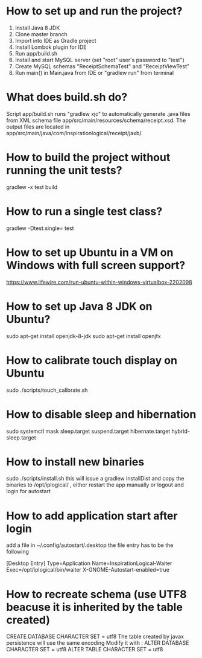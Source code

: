 # How to set up and run the project?
1. Install Java 8 JDK
2. Clone master branch
3. Import into IDE as Gradle project
4. Install Lombok plugin for IDE
5. Run app/build.sh
6. Install and start MySQL server (set "root" user's password to "test")
7. Create MySQL schemas "ReceiptSchemaTest" and "ReceiptViewTest"
8. Run main() in Main.java from IDE or "gradlew run" from terminal

# What does build.sh do?
Script app/build.sh runs "gradlew xjc" to automatically generate .java files from XML schema file app/src/main/resources/schema/receipt.xsd. The output files are located in app/src/main/java/com/inspirationlogical/receipt/jaxb/.

# How to build the project without running the unit tests?
gradlew -x test build

# How to run a single test class?
gradlew -Dtest.single=<TestClassName> test

# How to set up Ubuntu in a VM on Windows with full screen support?
https://www.lifewire.com/run-ubuntu-within-windows-virtualbox-2202098

# How to set up Java 8 JDK on Ubuntu?
sudo apt-get install openjdk-8-jdk
sudo apt-get install openjfx

# How to calibrate touch display on Ubuntu
sudo ./scripts/touch_calibrate.sh 

# How to disable sleep and hibernation
sudo systemctl mask sleep.target suspend.target hibernate.target hybrid-sleep.target

# How to install new binaries
sudo ./scripts/install.sh 
this will issue a gradlew installDist and copy the binaries to /opt/iplogical/ , either restart the app manually or logout and login for autostart

# How to add application start after login
add a file in ~/.config/autostart/.desktop 
the file entry has to be the following

[Desktop Entry]
Type=Application
Name=InspirationLogical-Waiter
Exec=/opt/iplogical/bin/waiter
X-GNOME-Autostart-enabled=true

# How to recreate schema (use UTF8 beacuse it is inherited by the table created)
CREATE DATABASE <name> CHARACTER SET = utf8
The table created by javax persistence will use the same encoding
Modify it with : ALTER DATABASE <name> CHARACTER SET = utf8
ALTER TABLE <name> CHARACTER SET = utf8


